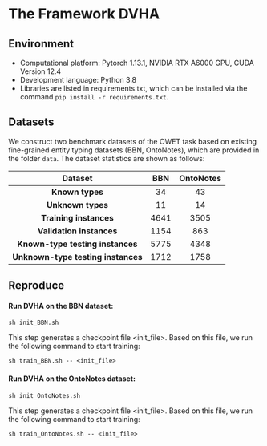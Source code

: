 # The Framework DVHA

## Environment

* Computational platform: Pytorch 1.13.1, NVIDIA RTX A6000 GPU, CUDA Version 12.4
*  Development language: Python 3.8
* Libraries are listed in requirements.txt, which can be installed via the command `pip install -r requirements.txt`.

## Datasets

We construct two benchmark datasets of the OWET task based on existing fine-grained entity typing datasets (BBN, OntoNotes), which are provided in the folder `data`. The dataset statistics are shown as follows:

|            **Dataset**             | **BBN** | OntoNotes |
| :--------------------------------: | :-----: | :-------: |
|          **Known types**           |   34    |    43     |
|         **Unknown types**          |   11    |    14     |
|       **Training instances**       |  4641   |   3505    |
|      **Validation instances**      |  1154   |    863    |
|  **Known-type testing instances**  |  5775   |   4348    |
| **Unknown-type testing instances** |  1712   |   1758    |

## Reproduce

#### Run DVHA on the BBN dataset:

```
sh init_BBN.sh 
```

This step generates a checkpoint file <init_file>.
Based on this file, we run the following command to start training:

```
sh train_BBN.sh -- <init_file>
```

#### Run DVHA on the OntoNotes dataset:

```
sh init_OntoNotes.sh 
```

This step generates a checkpoint file <init_file>.
Based on this file, we run the following command to start training:

```
sh train_OntoNotes.sh -- <init_file>
```
